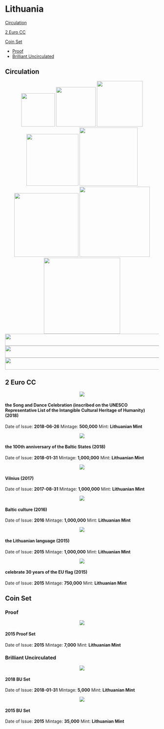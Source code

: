 # Lithuania
[Circulation](#circulation)

[2 Euro CC](#2eurocc)

[Coin Set](#coinset)
  - [Proof](#proofset)
  - [Brilliant Uncirculated](#buset)

## <a name="circulation"></a>Circulation

<div align="center">
<img src="./images/circulation/2015_1cent.jpg" width="110" height="109" />
<img src="./images/circulation/2015_2cent.jpg" width="130" height="129" />
<img src="./images/circulation/2015_5cent.jpg" width="150" height="149" />
<img src="./images/circulation/2015_10cent.jpg" width="170" height="169" />
<img src="./images/circulation/2015_20cent.jpg" width="190" height="190" />
<img src="./images/circulation/2015_50cent.jpg" width="210" height="208" />
<img src="./images/circulation/2015_1euro.jpg" width="230" height="229" />
<img src="./images/circulation/2015_2euro.jpg" width="250" height="248" />
</div>


<div align="center">
<img src="./images/circulation/laisve.jpg" width="524" height="39" />
<img src="./images/circulation/vienybe.jpg" width="524" height="39" />
<img src="./images/circulation/gerove.jpg" width="524" height="39" />
</div>

## <a name="2eurocc"></a>2 Euro CC

<div align="center">
<img src="./images/2_euro_cc/2018_the_song_ and_dance_celebration.png" />
</div>

#### the Song and Dance Celebration (inscribed on the UNESCO Representative List of the Intangible Cultural Heritage of Humanity) (2018)
Date of Issue: **2018-06-26**
Mintage: **500,000**
Mint: **Lithuanian Mint**


<div align="center">
<img src="./images/2_euro_cc/2018_the_100th_anniversary_of_the_baltic_states.png" />
</div>

#### the 100th anniversary of the Baltic States (2018)
Date of Issue: **2018-01-31**
Mintage: **1,000,000**
Mint: **Lithuanian Mint**


<div align="center">
<img src="./images/2_euro_cc/2017_vilnius.png" />
</div>

#### Vilnius (2017)
Date of Issue: **2017-08-31**
Mintage: **1,000,000**
Mint: **Lithuanian Mint**


<div align="center">
<img src="./images/2_euro_cc/2016_baltic_culture.png" />
</div>

#### Baltic culture (2016)
Date of Issue: **2016**
Mintage: **1,000,000**
Mint: **Lithuanian Mint**


<div align="center">
<img src="./images/2_euro_cc/2015_the_lithuanian_language.png" />
</div>

#### the Lithuanian language (2015)
Date of Issue: **2015**
Mintage: **1,000,000**
Mint: **Lithuanian Mint**


<div align="center">
<img src="./images/2_euro_cc/2015_celebrate_30_years_of_the_eu_flag.png" />
</div>

#### celebrate 30 years of the EU flag (2015)
Date of Issue: **2015**
Mintage: **750,000**
Mint: **Lithuanian Mint**

## <a name="coinset">Coin Set

### <a name="proofset"></a>Proof

<div align="center">
<img src="./images/coin_set/2015_lt_proof.png" />
</div>

#### 2015 Proof Set
Date of Issue: **2015**
Mintage: **7,000**
Mint: **Lithuanian Mint**

### <a name="buset"></a>Brilliant Uncirculated

<div align="center">
<img src="./images/coin_set/2018_lt_bu.png" />
</div>

#### 2018 BU Set
Date of Issue: **2018-01-31**
Mintage: **5,000**
Mint: **Lithuanian Mint**


<div align="center">
<img src="./images/coin_set/2015_lt_bu.png" />
</div>

#### 2015 BU Set
Date of Issue: **2015**
Mintage: **35,000**
Mint: **Lithuanian Mint**
